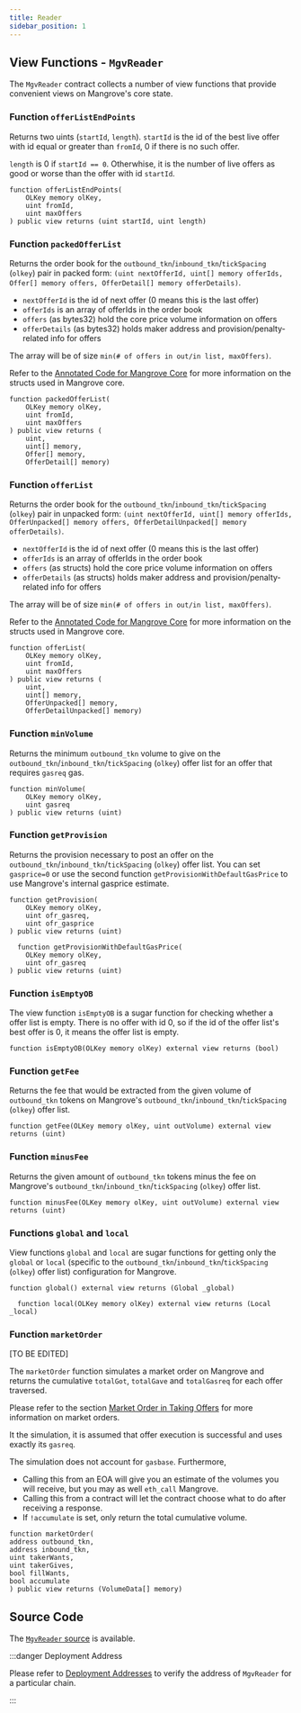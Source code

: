 ```yaml
---
title: Reader
sidebar_position: 1
---
```


## View Functions - `MgvReader`

The `MgvReader` contract collects a number of view functions that provide convenient views on Mangrove's core state.

### Function `offerListEndPoints`

Returns two uints (`startId`, `length`). `startId` is the id of the best live offer with id equal or greater than
`fromId`, 0 if there is no such offer. 

`length` is 0 if `startId == 0`. Otherwhise, it is the number of live offers as good or worse than the offer with id `startId`.

```solidity
function offerListEndPoints(
    OLKey memory olKey, 
    uint fromId, 
    uint maxOffers
) public view returns (uint startId, uint length)
```

### Function `packedOfferList`

Returns the order book for the `outbound_tkn`/`inbound_tkn`/`tickSpacing` (`olkey`) pair in packed form: 
`(uint nextOfferId, uint[] memory offerIds, Offer[] memory offers, OfferDetail[] memory offerDetails)`.

* `nextOfferId` is the id of next offer (0 means this is the last offer)
* `offerIds` is an array of offerIds in the order book 
* `offers` (as bytes32) hold the core price volume information on offers
* `offerDetails` (as bytes32) holds maker address and provision/penalty-related info for offers

The array will be of size `min(# of offers in out/in list, maxOffers)`.

Refer to the [Annotated Code for Mangrove Core](../codebase.md) for more information on the structs used in Mangrove core.

```solidity
function packedOfferList(
    OLKey memory olKey, 
    uint fromId, 
    uint maxOffers
) public view returns (
    uint, 
    uint[] memory, 
    Offer[] memory, 
    OfferDetail[] memory)
```

### Function `offerList`

Returns the order book for the `outbound_tkn`/`inbound_tkn`/`tickSpacing` (`olkey`) pair in unpacked form: `(uint nextOfferId, uint[] memory offerIds, OfferUnpacked[] memory offers, OfferDetailUnpacked[] memory offerDetails)`.

* `nextOfferId` is the id of next offer (0 means this is the last offer)
* `offerIds` is an array of offerIds in the order book
* `offers` (as structs) hold the core price volume information on offers
* `offerDetails` (as structs) holds maker address and provision/penalty-related info for offers

The array will be of size `min(# of offers in out/in list, maxOffers)`.

Refer to the [Annotated Code for Mangrove Core](../codebase.md) for more information on the structs used in Mangrove core.

```solidity
function offerList(
    OLKey memory olKey, 
    uint fromId, 
    uint maxOffers
) public view returns (
    uint, 
    uint[] memory, 
    OfferUnpacked[] memory, 
    OfferDetailUnpacked[] memory)
```

### Function `minVolume`

Returns the minimum `outbound_tkn` volume to give on the `outbound_tkn`/`inbound_tkn`/`tickSpacing` (`olkey`) offer list for an offer that requires `gasreq` gas.

```solidity
function minVolume(
    OLKey memory olKey, 
    uint gasreq
) public view returns (uint)
```

### Function `getProvision`

Returns the provision necessary to post an offer on the `outbound_tkn`/`inbound_tkn`/`tickSpacing` (`olkey`) offer list. You can set `gasprice=0` or use the second function `getProvisionWithDefaultGasPrice` to use Mangrove's internal gasprice estimate.

```solidity
function getProvision(
    OLKey memory olKey, 
    uint ofr_gasreq, 
    uint ofr_gasprice
) public view returns (uint)
```

```solidity
  function getProvisionWithDefaultGasPrice(
    OLKey memory olKey, 
    uint ofr_gasreq
) public view returns (uint)

```

### Function `isEmptyOB`

The view function `isEmptyOB` is a sugar function for checking whether a offer list is empty. There is no offer with id 0, so if the id of the offer list's best offer is 0, it means the offer list is empty.

```solidity
function isEmptyOB(OLKey memory olKey) external view returns (bool)
```

### Function `getFee`

Returns the fee that would be extracted from the given volume of `outbound_tkn` tokens on Mangrove's `outbound_tkn`/`inbound_tkn`/`tickSpacing` (`olkey`) offer list.

```solidity
function getFee(OLKey memory olKey, uint outVolume) external view returns (uint)
```

### Function `minusFee`

Returns the given amount of `outbound_tkn` tokens minus the fee on Mangrove's `outbound_tkn`/`inbound_tkn`/`tickSpacing` (`olkey`) offer list.

```solidity
function minusFee(OLKey memory olKey, uint outVolume) external view returns (uint)

```

### Functions `global` and `local`

View functions `global` and `local` are sugar functions for getting only the `global` or `local` (specific to the `outbound_tkn`/`inbound_tkn`/`tickSpacing` (`olkey`) offer list) configuration for Mangrove.

```solidity
function global() external view returns (Global _global)

  function local(OLKey memory olKey) external view returns (Local _local)
```

### Function `marketOrder`

[TO BE EDITED]

The `marketOrder` function simulates a market order on Mangrove and returns the cumulative `totalGot`, `totalGave` and `totalGasreq` for each offer traversed. 

Please refer to the section [Market Order in Taking Offers](../taking-and-making-offers/taker-order/README.md) for more information on market orders.

It the simulation, it is assumed that offer execution is successful and uses exactly its `gasreq`. 

The simulation does not account for `gasbase`. Furthermore,

* Calling this from an EOA will give you an estimate of the volumes you will receive, but you may as well `eth_call` Mangrove.
* Calling this from a contract will let the contract choose what to do after receiving a response.
* If `!accumulate` is set, only return the total cumulative volume.

```solidity
function marketOrder(
address outbound_tkn,
address inbound_tkn,
uint takerWants,
uint takerGives,
bool fillWants,
bool accumulate
) public view returns (VolumeData[] memory)
```

## Source Code

The [`MgvReader` source](https://github.com/mangrovedao/mangrove-core/blob/a1acdb6038382e78616fbb00503ccbdb11e23d62/src/periphery/MgvReader.sol) is available.

:::danger Deployment Address

Please refer to [Deployment Addresses](../contract-addresses.md) to verify the address of `MgvReader` for a particular chain.

:::
